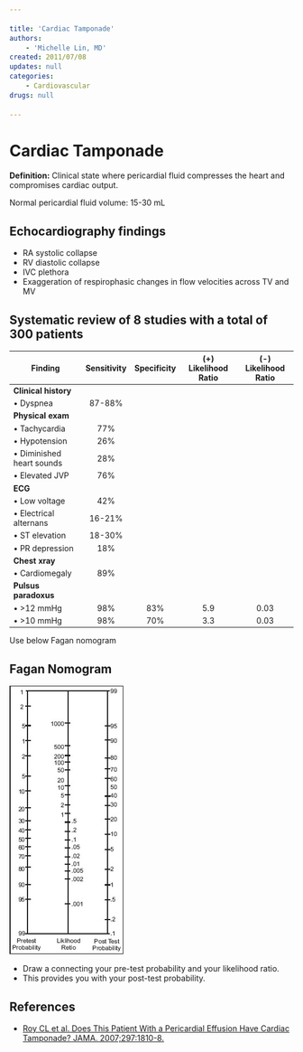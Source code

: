 ```yaml
---

title: 'Cardiac Tamponade'
authors:
    - 'Michelle Lin, MD'
created: 2011/07/08
updates: null
categories:
    - Cardiovascular
drugs: null

---
```




# Cardiac Tamponade

**Definition:** Clinical state where pericardial fluid compresses the heart and compromises cardiac output.

Normal pericardial fluid volume: 15-30 mL

## Echocardiography findings

-   RA systolic collapse
-   RV diastolic collapse
-   IVC plethora
-   Exaggeration of respirophasic changes in flow velocities across TV and MV

## Systematic review of 8 studies with a total of 300 patients

| Finding | Sensitivity | Specificity | (+) Likelihood Ratio | (-) Likelihood Ratio |
| ---- | :---: | :---: | :---: | :---: |
| **Clinical history** | | | | |
| • Dyspnea | 87-88% | | | | 
| **Physical exam** |  | | | | 
| • Tachycardia | 77% | | | |
| • Hypotension | 26% | | | |
| • Diminished heart sounds | 28% | | | |
| • Elevated JVP | 76% | | | |
| **ECG**  | | | | |
| • Low voltage | 42% | | | |
| • Electrical alternans | 16-21% | | | |
| • ST elevation | 18-30% | | | |
| • PR depression | 18% | | | |
| **Chest xray**  | | | | |
| • Cardiomegaly | 89% | | | |
| **Pulsus paradoxus**  | | | | |
| • &gt;12 mmHg | 98% | 83% | 5.9 | 0.03 |
| • &gt;10 mmHg | 98% | 70% | 3.3 | 0.03


Use below Fagan nomogram

## Fagan Nomogram

![](image-1.png)

- Draw a connecting your pre-test probability and your likelihood ratio. 
- This provides you with your post-test probability.

## References

-   [Roy CL et al. Does This Patient With a Pericardial Effusion Have Cardiac Tamponade? JAMA. 2007;297:1810-8.](https://www.ncbi.nlm.nih.gov/pubmed/?term=17456823)
